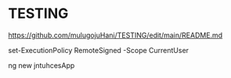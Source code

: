 # TESTING

https://github.com/mulugojuHani/TESTING/edit/main/README.md




set-ExecutionPolicy RemoteSigned -Scope CurrentUser 

ng new jntuhcesApp
